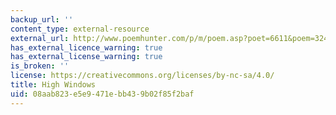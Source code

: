 ```yaml
---
backup_url: ''
content_type: external-resource
external_url: http://www.poemhunter.com/p/m/poem.asp?poet=6611&poem=32472
has_external_licence_warning: true
has_external_license_warning: true
is_broken: ''
license: https://creativecommons.org/licenses/by-nc-sa/4.0/
title: High Windows
uid: 08aab823-e5e9-471e-bb43-9b02f85f2baf
---
```

